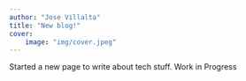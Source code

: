 ```yaml
---
author: "Jose Villalta"
title: "New blog!"
cover: 
    image: "img/cover.jpeg"
---
```


Started a new page to write about tech stuff. Work in Progress
